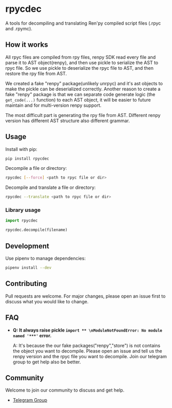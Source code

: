 # rpycdec

A tools for decompiling and translating Ren'py compiled script files (.rpyc and .rpymc).

## How it works

All rpyc files are compiled from rpy files, renpy SDK read every file and parse it to AST object(renpy), and then use pickle to serialize the AST to rpyc file. So we use pickle to deserialize the rpyc file to AST, and then restore the rpy file from AST.

We created a fake "renpy" package(unlikely unrpyc) and it's ast objects to make the pickle can be deserialized correctly.
Another reason to create a fake "renpy" package is that we can separate code generate logic (the `get_code(...)` function) to each AST object, it will be easier to future maintain and for multi-version renpy support.

The most difficult part is generating the rpy file from AST. Different renpy version has different AST structure also different grammar.

## Usage

Install with pip:

```sh
pip install rpycdec
```

Decompile a file or directory:

```sh
rpycdec [--force] <path to rpyc file or dir>
```

Decompile and translate a file or directory:

```sh
rpycdec --translate <path to rpyc file or dir>
```

### Library usage

```python
import rpycdec

rpycdec.decompile(filename)
```

## Development  

Use pipenv to manage dependencies:

```sh
pipenv install --dev
```

## Contributing

Pull requests are welcome. For major changes, please open an issue first to discuss what you would like to change.

## FAQ

- **Q: It always raise pickle `import ** \nModuleNotFoundError: No module named '***'` error.**

  A: It's because the our fake packages("renpy","store") is not contains the object you want to decompile. Please open an issue and tell us the renpy version and the rpyc file you want to decompile. Join our telegram group to get help also be better.

## Community

Welcome to join our community to discuss and get help.

- [Telegram Group](https://t.me/rpycdec)
